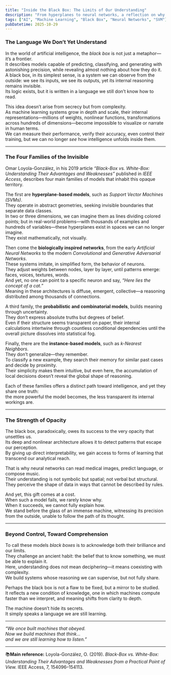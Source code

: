 ```yaml
---
title: "Inside the Black Box: The Limits of Our Understanding"
description: "From hyperplanes to neural networks, a reflection on why some of the most powerful AI models remain opaque to human comprehension."
tags: ["AI", "Machine Learning", "Black Box", "Neural Networks", "SVM"]
pubDatetime: 2025-10-29
---
```


### The Language We Don’t Yet Understand

In the world of artificial intelligence, the *black box* is not just a metaphor—it’s a frontier.  
It describes models capable of predicting, classifying, and generating with astonishing precision, while revealing almost nothing about how they do it.  
A black box, in its simplest sense, is a system we can observe from the outside: we see its inputs, we see its outputs, yet its internal reasoning remains invisible.  
Its logic exists, but it is written in a language we still don’t know how to read.

This idea doesn’t arise from secrecy but from complexity.  
As machine learning systems grow in depth and scale, their internal representations—millions of weights, nonlinear functions, transformations across hundreds of dimensions—become impossible to visualize or narrate in human terms.  
We can measure their performance, verify their accuracy, even control their training, but we can no longer *see* how intelligence unfolds inside them.

---

###  The Four Families of the Invisible

Omar Loyola-González, in his 2019 article *“Black-Box vs. White-Box: Understanding Their Advantages and Weaknesses”* published in *IEEE Access*, describes four main families of models that inhabit this opaque territory.

The first are **hyperplane-based models**, such as *Support Vector Machines (SVMs)*.  
They operate in abstract geometries, seeking invisible boundaries that separate data classes.  
In two or three dimensions, we can imagine them as lines dividing colored points; but in real-world problems—with thousands of examples and hundreds of variables—these hyperplanes exist in spaces we can no longer imagine.  
They exist mathematically, not visually.

Then come the **biologically inspired networks**, from the early *Artificial Neural Networks* to the modern *Convolutional* and *Generative Adversarial Networks*.  
These systems imitate, in simplified form, the behavior of neurons.  
They adjust weights between nodes, layer by layer, until patterns emerge: faces, voices, textures, words.  
And yet, no one can point to a specific neuron and say, *“Here lies the concept of a cat.”*  
Meaning in these architectures is diffuse, emergent, collective—a reasoning distributed among thousands of connections.

A third family, the **probabilistic and combinatorial models**, builds meaning through uncertainty.  
They don’t express absolute truths but degrees of belief.  
Even if their structure seems transparent on paper, their internal calculations intertwine through countless conditional dependencies until the overall picture dissolves into statistical fog.

Finally, there are the **instance-based models**, such as *k-Nearest Neighbors*.  
They don’t generalize—they remember.  
To classify a new example, they search their memory for similar past cases and decide by proximity.  
Their simplicity makes them intuitive, but even here, the accumulation of local decisions doesn’t reveal the global shape of reasoning.

Each of these families offers a distinct path toward intelligence, and yet they share one truth:  
the more powerful the model becomes, the less transparent its internal workings are.

---

###  The Strength of Opacity

The black box, paradoxically, owes its success to the very opacity that unsettles us.  
Its deep and nonlinear architecture allows it to detect patterns that escape our perception.  
By giving up direct interpretability, we gain access to forms of learning that transcend our analytical reach.

That is why neural networks can read medical images, predict language, or compose music.  
Their understanding is not symbolic but spatial; not verbal but structural.  
They perceive the shape of data in ways that cannot be described by rules.

And yet, this gift comes at a cost.  
When such a model fails, we rarely know why.  
When it succeeds, we cannot fully explain how.  
We stand before the glass of an immense machine, witnessing its precision from the outside, unable to follow the path of its thought.

---

###  Beyond Control, Toward Comprehension

To call these models *black boxes* is to acknowledge both their brilliance and our limits.  
They challenge an ancient habit: the belief that to know something, we must be able to explain it.  
Here, understanding does not mean deciphering—it means coexisting with complexity.  
We build systems whose reasoning we can supervise, but not fully share.

Perhaps the black box is not a flaw to be fixed, but a mirror to be studied.  
It reflects a new condition of knowledge, one in which machines compute faster than we interpret, and meaning shifts from clarity to depth.

The machine doesn’t hide its secrets.  
It simply speaks a language we are still learning.

---

 *“We once built machines that obeyed.  
Now we build machines that think…  
and we are still learning how to listen.”*

---

📚**Main reference:**
Loyola-González, O. (2019). *Black-Box vs. White-Box: Understanding Their Advantages and Weaknesses from a Practical Point of View.* IEEE Access, 7, 154096–154113.

